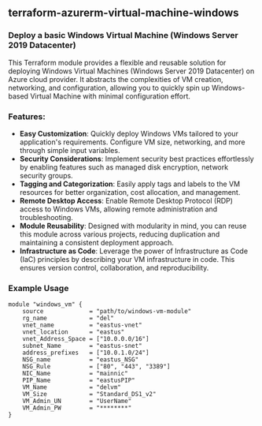 ## terraform-azurerm-virtual-machine-windows

### Deploy a basic Windows Virtual Machine (Windows Server 2019 Datacenter)
This Terraform module provides a flexible and reusable solution for deploying Windows Virtual Machines (Windows Server 2019 Datacenter) on Azure cloud provider. It abstracts the complexities of VM creation, networking, and configuration, allowing you to quickly spin up Windows-based Virtual Machine with minimal configuration effort.

### Features:
- **Easy Customization**: Quickly deploy Windows VMs tailored to your application's requirements. Configure VM size, networking, and more through simple input variables.
- **Security Considerations**: Implement security best practices effortlessly by enabling features such as managed disk encryption, network security groups.
- **Tagging and Categorization**: Easily apply tags and labels to the VM resources for better organization, cost allocation, and management.
- **Remote Desktop Access**: Enable Remote Desktop Protocol (RDP) access to Windows VMs, allowing remote administration and troubleshooting.
- **Module Reusability**: Designed with modularity in mind, you can reuse this module across various projects, reducing duplication and maintaining a consistent deployment approach.
- **Infrastructure as Code**: Leverage the power of Infrastructure as Code (IaC) principles by describing your VM infrastructure in code. This ensures version control, collaboration, and reproducibility.


### Example Usage 
```hcl
module "windows_vm" {
    source             = "path/to/windows-vm-module"
    rg_name            = "del" 
    vnet_name          = "eastus-vnet" 
    vnet_location      = "eastus" 
    vnet_Address_Space = ["10.0.0.0/16"] 
    subnet_Name        = "eastus-snet" 
    address_prefixes   = ["10.0.1.0/24"] 
    NSG_name           = "eastus_NSG" 
    NSG_Rule           = ["80", "443", "3389"] 
    NIC_Name           = "mainnic" 
    PIP_Name           = "eastusPIP" 
    VM_Name            = "delvm" 
    VM_Size            = "Standard_DS1_v2" 
    VM_Admin_UN        = "UserName" 
    VM_Admin_PW        = "********" 
}
```